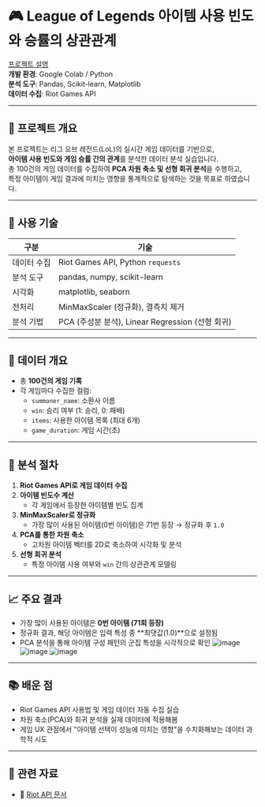 # 🎮 League of Legends 아이템 사용 빈도와 승률의 상관관계
[프로젝트 설명](https://docs.google.com/presentation/d/1_TP5WkTrBMgQR4E5sjE4-FAQdvJhzd35/edit?usp=sharing&ouid=107631402573327716926&rtpof=true&sd=true)
<br />
**개발 환경**: Google Colab / Python  
**분석 도구**: Pandas, Scikit-learn, Matplotlib  
**데이터 수집**: Riot Games API

---

## 📌 프로젝트 개요

본 프로젝트는 리그 오브 레전드(LoL)의 실시간 게임 데이터를 기반으로,  
**아이템 사용 빈도와 게임 승률 간의 관계**를 분석한 데이터 분석 실습입니다.  
총 100건의 게임 데이터를 수집하여 **PCA 차원 축소 및 선형 회귀 분석**을 수행하고,  
특정 아이템이 게임 결과에 미치는 영향을 통계적으로 탐색하는 것을 목표로 하였습니다.

---

## 🧩 사용 기술

| 구분 | 기술 |
|------|------|
| 데이터 수집 | Riot Games API, Python `requests` |
| 분석 도구 | pandas, numpy, scikit-learn |
| 시각화 | matplotlib, seaborn |
| 전처리 | MinMaxScaler (정규화), 결측치 제거 |
| 분석 기법 | PCA (주성분 분석), Linear Regression (선형 회귀) |

---

## 🧪 데이터 개요

- 총 **100건의 게임 기록**
- 각 게임마다 수집한 컬럼:
  - `summoner_name`: 소환사 이름
  - `win`: 승리 여부 (1: 승리, 0: 패배)
  - `items`: 사용한 아이템 목록 (최대 6개)
  - `game_duration`: 게임 시간(초)

---

## 🔧 분석 절차

1. **Riot Games API로 게임 데이터 수집**
2. **아이템 빈도수 계산**
   - 각 게임에서 등장한 아이템별 빈도 집계
3. **MinMaxScaler로 정규화**
   - 가장 많이 사용된 아이템(0번 아이템)은 71번 등장 → 정규화 후 `1.0`
4. **PCA를 통한 차원 축소**
   - 고차원 아이템 벡터를 2D로 축소하여 시각화 및 분석
5. **선형 회귀 분석**
   - 특정 아이템 사용 여부와 `win` 간의 상관관계 모델링

---

## 📈 주요 결과

- 가장 많이 사용된 아이템은 **0번 아이템 (71회 등장)**  
- 정규화 결과, 해당 아이템은 입력 특성 중 **최댓값(1.0)**으로 설정됨
- PCA 분석을 통해 아이템 구성 패턴의 군집 특성을 시각적으로 확인
![image](https://github.com/user-attachments/assets/8aaede9b-8e22-4988-8a4d-ca2cb254742b)
![image](https://github.com/user-attachments/assets/c19bf601-a2e6-441a-903d-4100237be909)
![image](https://github.com/user-attachments/assets/3f3b48e3-6786-4507-872f-af070c2ca9f9)


---

## 📚 배운 점

- Riot Games API 사용법 및 게임 데이터 자동 수집 실습
- 차원 축소(PCA)와 회귀 분석을 실제 데이터에 적용해봄
- 게임 UX 관점에서 "아이템 선택이 성능에 미치는 영향"을 수치화해보는 데이터 과학적 시도

---

## 📎 관련 자료

- 🔗 [Riot API 문서](https://developer.riotgames.com/)

